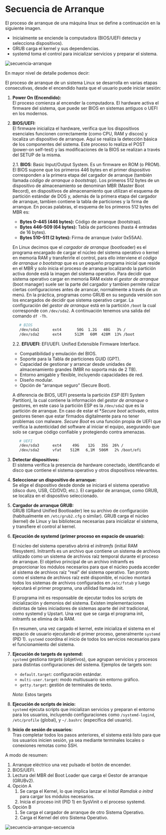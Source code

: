 # Secuencia de Arranque

El proceso de arranque de una máquina linux se define a continuación en la siguiente imagen.

- Inicialmente se enciende la computadora (BIOS/UEFI detecta y selecciona dispositivos).
- GRUB carga el kernel y sus dependencias.
- systemd toma el control para inicializar servicios y preparar el sistema.

![secuencia-arranque](../imagenes/recursos/arranque/secuencia-arranque.png)

En mayor nivel de detalle podemos decir:

El proceso de arranque de un sistema Linux se desarrolla en varias etapas consecutivas, desde el encendido hasta que el usuario puede iniciar sesión:

1. **Power On (Encendido):**  
   El proceso comienza al encender la computadora. El hardware activa el firmware del sistema, que puede ser BIOS en sistemas antiguos o UEFI en los modernos.

2. **BIOS/UEFI:**  
   El firmware inicializa el hardware, verifica que los dispositivos esenciales funcionen correctamente (como CPU, RAM y discos) y localiza un dispositivo de arranque. Aquí se realiza la detección básica de los componentes del sistema. Este proceso lo realiza el POST (power-on self-test) y las modificaciones de la BIOS se realizan a través del SETUP de la misma.

   2.1. **BIOS**: Basic Input/Output System. Es un firmware en ROM (o PROM). El BIOS supone que los primeros 446 bytes en el primer dispositivo corresponden a la primera etapa del cargador de arranque (también llamada *código de arranque o bootstrap*). Los primeros 512 bytes de un dispositivo de almacenamiento se denominan MBR (Master Boot Record), en dispositivos de almacenamiento que utilizan el esquema de partición estándar de DOS y, además de la primera etapa del cargador de arranque, tambien contiene la tabla de particiones y la firma de arranque. En pocas palabras, el esquema de los primeros 512 bytes del MBR es:

      - **Bytes 0–445 (446 bytes):** Código de arranque (bootstrap).
      - **Bytes 446–509 (64 bytes):** Tabla de particiones (hasta 4 entradas de 16 bytes).
      - **Bytes 510–511 (2 bytes):** Firma de arranque (valor 0x55AA).

   En Linux decimos que el *cargador de arranque* (bootloader) es el programa encargado de cargar el núcleo del sistema operativo o kernel en memoria RAM y transferirle el control, para ello interviene el *código de arranque o bootstrap* que es un pequeño programa inicial que reside en el MBR y solo inicia el proceso de arranque localizando la partición activa donde está la imagen del sistema operativo. Para decidir que sistema operativo cargar en memoria RAM existe el *gestor de arranque* (boot manager) suele ser la parte del cargador y tambien permite ralizar ciertas configuraciones antes de arrancar, normalmente a través de un menú. En la práctica, programas como GRUB en su segunda versión son los encargados de decidir que sistema operativo cargar. La configuración del *gestor de arranque* está en la partición `/boot` la cual corresponde con `/dev/sda2`. A continuación tenemos una salida del comando `df -Th`.
   
   ```bash
      # BIOS
      /dev/sda1      ext4       50G  1.2G   48G   3% /
      /dev/sda2      ext4      512M   60M  428M  13% /boot
   ```
  
   2.2. **EFI/UEFI**: EFI/UEFI. Unified Extensible Firmware Interface.
      - Compatibilidad y emulación del BIOS.
      - Soporte para la Tabla de particiones GUID (GPT).  
      - Capacidad de gestionar y arrancar desde unidades de almacenamiento grandes (MBR no soporta más de 2 TB).  
      - Entorno amigable y flexible, incluyendo capacidades de red.  
      - Diseño modular.  
      - Opción de “arranque seguro” (Secure Boot).

   A diferencia de BIOS, UEFI presenta la partición *ESP* (EFI System Partition), la cual contiene la información del *gestor de arranque* o gestores, en este caso la partición ESP es la `/dev/sda2` que es la partición de arranque. En caso de estar el **Secure boot* activado, estos gestores tienen que estar firmados digitalmente para no tener problemas con malware. *Secure Boot* es una función propia de UEFI que verifica la autenticidad del software al iniciar el equipo, asegurando que solo se cargue código confiable y protegiendo contra amenazas.

   ```bash
      # UEFI
      /dev/sda3      ext4     49G    12G   35G  26% /
      /dev/sda2      vfat    512M   6,1M  506M   2% /boot/efi
   ```

3. **Detectar dispositivos:**  
   El sistema verifica la presencia de hardware conectado, identificando el disco que contiene el sistema operativo y otros dispositivos relevantes.

4. **Seleccionar un dispositivo de arranque:**  
   Se elige el dispositivo desde donde se iniciará el sistema operativo (disco duro, USB, CD/DVD, etc.). El cargador de arranque, como GRUB, se localiza en el dispositivo seleccionado.

5. **Cargador de arranque GRUB:**  
   GRUB (GRand Unified Bootloader) lee su archivo de configuración (habitualmente en `/etc/grub2.cfg` o similar). GRUB carga el núcleo (kernel) de Linux y las bibliotecas necesarias para inicializar el sistema, y transfiere el control al kernel.

6. **Ejecución de systemd (primer proceso en espacio de usuario):**  
   
   El núcleo del sistema operativo abrirá el *initramfs* (initial RAM filesystem). Initramfs es un archivo que contiene un sistema de archivos utilizado como un sistema de archivos raíz temporal durante el proceso de arranque. El objetivo principal de un archivo initramfs es proporcionar los módulos necesarios para que el núcleo pueda acceder al sistema de archivos raíz "real" del sistema operativo. Tan pronto como el sistema de archivos raíz esté disponible, el núcleo montará todos los sistemas de archivos configurados en `/etc/fstab` y luego ejecutará el primer programa, una utilidad llamada init. 
   
   El programa init es responsable de ejecutar todos los scripts de inicialización y demonios del sistema. Existen implementaciones distintas de tales iniciadores de sistemas aparte del *init* tradicional, como systemd y Upstart. Una vez que se carga el programa init, initramfs se elimina de la RAM.
   
   En resumen, una vez cargado el kernel, este inicializa el sistema en el espacio de usuario ejecutando el primer proceso, generalmente `systemd` (PID 1). `systemd` coordina el inicio de todos los servicios necesarios para el funcionamiento del sistema.

7. **Ejecución de targets de systemd:**  
   `systemd` gestiona *targets* (objetivos), que agrupan servicios y procesos para distintas configuraciones del sistema. Ejemplos de targets son:
   - `default.target`: configuración estándar.
   - `multi-user.target`: modo multiusuario sin entorno gráfico.
   - `getty.target`: gestión de terminales de texto.

   _*Nota*_: Estos targets 

8. **Ejecución de scripts de inicio:**  
   `systemd` ejecuta scripts que inicializan servicios y preparan el entorno para los usuarios, incluyendo configuraciones como `/systemd-logind`, `/etc/profile` (global), y `~/.bashrc` (específica del usuario).

9. **Inicio de sesión de usuarios:**  
   Tras completar todos los pasos anteriores, el sistema está listo para que los usuarios inicien sesión, ya sea mediante terminales locales o conexiones remotas como SSH.

A modo de resumen:
1. Arranque eléctrico una vez pulsado el botón de encender.
2. BIOS/UEFI.
3. Lectura del MBR del Boot Loader que carga el Gestor de arranque (GRUBv2).
4.  Opción A
    1.  Se carga el Kernel, lo que implica lanzar el *Initial Ramdisk o initrd* para cargar los módulos necesarios.
    2.  Inicia el proceso init (PID 1) en SysVinit o el proceso systemd.
5.  Opción B
    1.  Se carga el cargador de arranque de otro Sistema Operativo.
    2.  Carga el Kernel del otro Sistema Operativo.

![secuencia-arranque-secuencia](../imagenes/recursos/arranque/secuencia-arranque-resumen.png)
